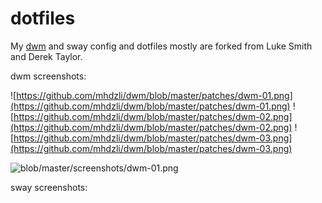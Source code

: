 # dotfiles
My [dwm](https://github.com/mhdzli/dwm) and sway config and dotfiles mostly are forked from Luke Smith and Derek Taylor.


dwm screenshots:

![https://github.com/mhdzli/dwm/blob/master/patches/dwm-01.png](https://github.com/mhdzli/dwm/blob/master/patches/dwm-01.png)
![https://github.com/mhdzli/dwm/blob/master/patches/dwm-02.png](https://github.com/mhdzli/dwm/blob/master/patches/dwm-02.png)
![https://github.com/mhdzli/dwm/blob/master/patches/dwm-03.png](https://github.com/mhdzli/dwm/blob/master/patches/dwm-03.png)

![blob/master/screenshots/dwm-01.png](blob/master/screenshots/dwm-01.png)

sway screenshots:


